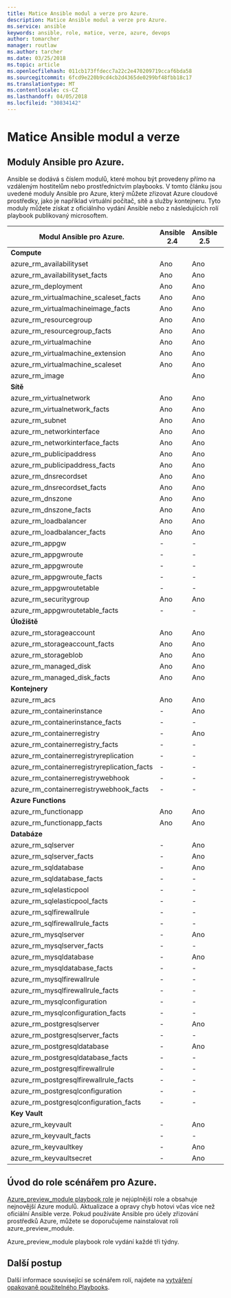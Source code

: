 ```yaml
---
title: Matice Ansible modul a verze pro Azure.
description: Matice Ansible modul a verze pro Azure.
ms.service: ansible
keywords: ansible, role, matice, verze, azure, devops
author: tomarcher
manager: routlaw
ms.author: tarcher
ms.date: 03/25/2018
ms.topic: article
ms.openlocfilehash: 011cb173ffdecc7a22c2e470209719ccaf6bda58
ms.sourcegitcommit: 6fcd9e220b9cd4cb2d4365de0299bf48fbb18c17
ms.translationtype: MT
ms.contentlocale: cs-CZ
ms.lasthandoff: 04/05/2018
ms.locfileid: "30834142"
---
```

# <a name="ansible-module-and-version-matrix"></a>Matice Ansible modul a verze

## <a name="ansible-modules-for-azure"></a>Moduly Ansible pro Azure.
Ansible se dodává s číslem modulů, které mohou být provedeny přímo na vzdáleným hostitelům nebo prostřednictvím playbooks.
V tomto článku jsou uvedené moduly Ansible pro Azure, který můžete zřizovat Azure cloudové prostředky, jako je například virtuální počítač, sítě a služby kontejneru. Tyto moduly můžete získat z oficiálního vydání Ansible nebo z následujících rolí playbook publikovaný microsoftem.

| Modul Ansible pro Azure.                   |  Ansible 2.4 |  Ansible 2.5 |  Playbook Role [azure_preview_module](#introduction-to-azurepreviewmodule) | 
|---------------------------------------------|--------------|-----------------------------|-------------------------------------| 
| **Compute**                    |           |                          |                                  | 
| azure_rm_availabilityset                    | Ano          | Ano                         | Ano                                 | 
| azure_rm_availabilityset_facts              | Ano          | Ano                         | Ano                                 | 
| azure_rm_deployment                         | Ano          | Ano                         | Ano                                 | 
| azure_rm_virtualmachine_scaleset_facts      | Ano          | Ano                         | Ano                                 | 
| azure_rm_virtualmachineimage_facts          | Ano          | Ano                         | Ano                                 | 
| azure_rm_resourcegroup                      | Ano          | Ano                         | Ano                                 | 
| azure_rm_resourcegroup_facts                | Ano          | Ano                         | Ano                                 | 
| azure_rm_virtualmachine                     | Ano          | Ano                         | Ano                                 | 
| azure_rm_virtualmachine_extension           | Ano          | Ano                         | Ano                                 | 
| azure_rm_virtualmachine_scaleset            | Ano          | Ano                         | Ano                                 | 
| azure_rm_image                              |              | Ano                         | Ano                                 | 
| **Sítě**                    |           |                          |                                  | 
| azure_rm_virtualnetwork                     | Ano          | Ano                         | Ano                                 | 
| azure_rm_virtualnetwork_facts               | Ano          | Ano                         | Ano                                 | 
| azure_rm_subnet                             | Ano          | Ano                         | Ano                                 | 
| azure_rm_networkinterface                   | Ano          | Ano                         | Ano                                 | 
| azure_rm_networkinterface_facts             | Ano          | Ano                         | Ano                                 | 
| azure_rm_publicipaddress                    | Ano          | Ano                         | Ano                                 | 
| azure_rm_publicipaddress_facts              | Ano          | Ano                         | Ano                                 | 
| azure_rm_dnsrecordset                       | Ano          | Ano                         | Ano                                 | 
| azure_rm_dnsrecordset_facts                 | Ano          | Ano                         | Ano                                 | 
| azure_rm_dnszone                            | Ano          | Ano                         | Ano                                 | 
| azure_rm_dnszone_facts                      | Ano          | Ano                         | Ano                                 | 
| azure_rm_loadbalancer                       | Ano          | Ano                         | Ano                                 | 
| azure_rm_loadbalancer_facts                 | Ano          | Ano                         | Ano                                 | 
| azure_rm_appgw                              | -            | -                           | Ano                                 | 
| azure_rm_appgwroute                         | -            | -                           | Ano                                 | 
| azure_rm_appgwroute                         | -            | -                           | Ano                                 |
| azure_rm_appgwroute_facts                   | -            | -                           | Ano                                 |
| azure_rm_appgwroutetable                    | -            | -                           | Ano                                 |
| azure_rm_securitygroup                      | Ano          | Ano                         | Ano                                 | 
| azure_rm_appgwroutetable_facts              | -            | -                           | Ano                                 | 
| **Úložiště**                    |           |                          |                                  | 
| azure_rm_storageaccount                     | Ano          | Ano                         | Ano                                 | 
| azure_rm_storageaccount_facts               | Ano          | Ano                         | Ano                                 | 
| azure_rm_storageblob                        | Ano          | Ano                         | Ano                                 | 
| azure_rm_managed_disk                       | Ano          | Ano                         | Ano                                 | 
| azure_rm_managed_disk_facts                 | Ano          | Ano                         | Ano                                 | 
| **Kontejnery**                    |           |                          |                                  | 
| azure_rm_acs                                | Ano          | Ano                         | Ano                                 | 
| azure_rm_containerinstance                  | -            | Ano                         | Ano                                 | 
| azure_rm_containerinstance_facts            | -            | -                           | Ano                                 | 
| azure_rm_containerregistry                  | -            | Ano                         | Ano                                 | 
| azure_rm_containerregistry_facts            | -            | -                           | Ano                                 | 
| azure_rm_containerregistryreplication       | -            | -                           | Ano                                 | 
| azure_rm_containerregistryreplication_facts | -            | -                           | Ano                                 | 
| azure_rm_containerregistrywebhook           | -            | -                           | Ano                                 | 
| azure_rm_containerregistrywebhook_facts     | -            | -                           | Ano                                 | 
| **Azure Functions**                    |           |                          |                                  | 
| azure_rm_functionapp                        | Ano          | Ano                         | Ano                                 | 
| azure_rm_functionapp_facts                  | Ano          | Ano                         | Ano                                 | 
| **Databáze**                    |           |                          |                                  | 
| azure_rm_sqlserver                          | -            | Ano                         | Ano                                 | 
| azure_rm_sqlserver_facts                    | -            | Ano                         | Ano                                 | 
| azure_rm_sqldatabase                        | -            | Ano                         | Ano                                 | 
| azure_rm_sqldatabase_facts                  | -            | -                           | Ano                                 | 
| azure_rm_sqlelasticpool                     | -            | -                           | Ano                                 | 
| azure_rm_sqlelasticpool_facts               | -            | -                           | Ano                                 | 
| azure_rm_sqlfirewallrule                    | -            | -                           | Ano                                 | 
| azure_rm_sqlfirewallrule_facts              | -            | -                           | Ano                                 | 
| azure_rm_mysqlserver                        | -            | Ano                         | Ano                                 | 
| azure_rm_mysqlserver_facts                  | -            | -                           | Ano                                 | 
| azure_rm_mysqldatabase                      | -            | Ano                         | Ano                                 | 
| azure_rm_mysqldatabase_facts                | -            | -                           | Ano                                 | 
| azure_rm_mysqlfirewallrule                  | -            | -                           | Ano                                 | 
| azure_rm_mysqlfirewallrule_facts            | -            | -                           | Ano                                 | 
| azure_rm_mysqlconfiguration                 | -            | -                           | Ano                                 | 
| azure_rm_mysqlconfiguration_facts           | -            | -                           | Ano                                 | 
| azure_rm_postgresqlserver                   | -            | Ano                         | Ano                                 | 
| azure_rm_postgresqlserver_facts             | -            | -                           | Ano                                 | 
| azure_rm_postgresqldatabase                 | -            | Ano                         | Ano                                 | 
| azure_rm_postgresqldatabase_facts           | -            | -                           | Ano                                 | 
| azure_rm_postgresqlfirewallrule             | -            | -                           | Ano                                 | 
| azure_rm_postgresqlfirewallrule_facts       | -            | -                           | Ano                                 | 
| azure_rm_postgresqlconfiguration            | -            | -                           | Ano                                 | 
| azure_rm_postgresqlconfiguration_facts      | -            | -                           | Ano                                 | 
| **Key Vault**                    |           |                          |                                  | 
| azure_rm_keyvault                           | -            | Ano                         | Ano                                 |
| azure_rm_keyvault_facts                     | -            | -                           | Ano                                 |
| azure_rm_keyvaultkey                        | -            | Ano                         | Ano                                 |
| azure_rm_keyvaultsecret                     | -            | Ano                         | Ano                                 |


## <a name="introduction-to-playbook-role-for-azure"></a>Úvod do role scénářem pro Azure.
[Azure_preview_module playbook role](https://galaxy.ansible.com/Azure/azure_preview_modules/) je nejúplnější role a obsahuje nejnovější Azure modulů. Aktualizace a opravy chyb hotovi včas více než oficiální Ansible verze. Pokud používáte Ansible pro účely zřizování prostředků Azure, můžete se doporučujeme nainstalovat roli azure_preview_module.

Azure_preview_module playbook role vydání každé tři týdny.

## <a name="next-steps"></a>Další postup
Další informace související se scénářem rolí, najdete na [vytváření opakovaně použitelného Playbooks](http://docs.ansible.com/ansible/latest/playbooks_reuse.html). 
